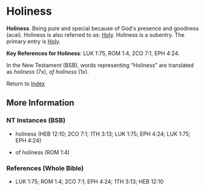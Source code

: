 # Holiness
**Holiness**. 
Being pure and special because of God's presence and goodness (acai). 
Holiness is also referred to as: 
[Holy](Holy.md). 
Holiness is a subentry. The primary entry is 
[Holy](Holy.md). 


**Key References for Holiness**: 
LUK 1:75, ROM 1:4, 2CO 7:1, EPH 4:24. 




In the New Testament (BSB), words representing “Holiness” are translated as 
*holiness* (7x), *of holiness* (1x). 


Return to [Index](00-Index.md)

## More Information

### NT Instances (BSB)

* holiness (HEB 12:10; 2CO 7:1; 1TH 3:13; LUK 1:75; EPH 4:24; LUK 1:75; EPH 4:24)

* of holiness (ROM 1:4)



### References (Whole Bible)

* LUK 1:75; ROM 1:4; 2CO 7:1; EPH 4:24; 1TH 3:13; HEB 12:10



